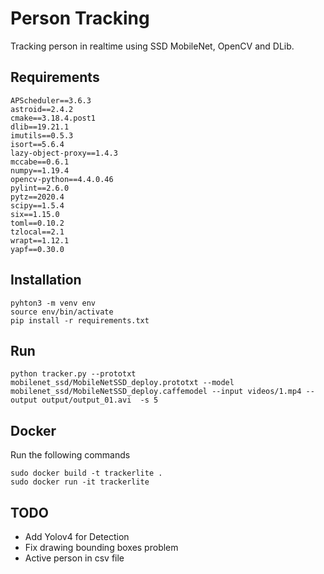 # Person Tracking

Tracking person in realtime using SSD MobileNet, OpenCV and DLib.

## Requirements

```
APScheduler==3.6.3
astroid==2.4.2
cmake==3.18.4.post1
dlib==19.21.1
imutils==0.5.3
isort==5.6.4
lazy-object-proxy==1.4.3
mccabe==0.6.1
numpy==1.19.4
opencv-python==4.4.0.46
pylint==2.6.0
pytz==2020.4
scipy==1.5.4
six==1.15.0
toml==0.10.2
tzlocal==2.1
wrapt==1.12.1
yapf==0.30.0

```

## Installation

```
pyhton3 -m venv env
source env/bin/activate
pip install -r requirements.txt

```

## Run

```
python tracker.py --prototxt mobilenet_ssd/MobileNetSSD_deploy.prototxt --model mobilenet_ssd/MobileNetSSD_deploy.caffemodel --input videos/1.mp4 --output output/output_01.avi  -s 5

```

## Docker

Run the following commands

```
sudo docker build -t trackerlite .
sudo docker run -it trackerlite
```

## TODO

- Add Yolov4 for Detection
- Fix drawing bounding boxes problem
- Active person in csv file
